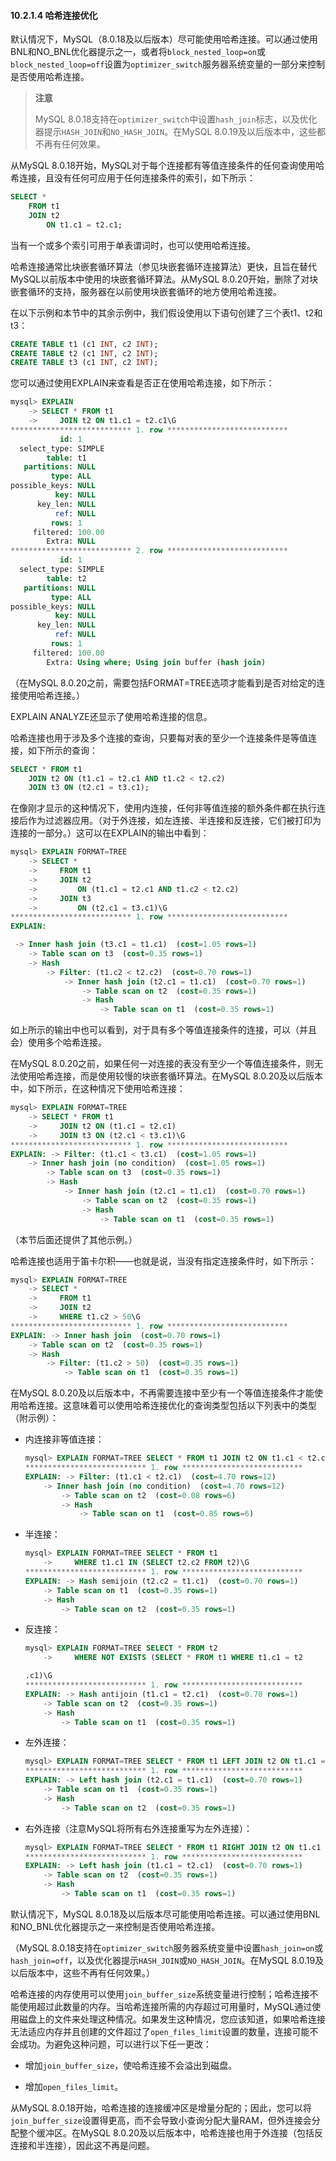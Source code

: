 #### 10.2.1.4 哈希连接优化

默认情况下，MySQL（8.0.18及以后版本）尽可能使用哈希连接。可以通过使用BNL和NO_BNL优化器提示之一，或者将`block_nested_loop=on`或`block_nested_loop=off`设置为`optimizer_switch`服务器系统变量的一部分来控制是否使用哈希连接。

> **注意**
>
> MySQL 8.0.18支持在`optimizer_switch`中设置`hash_join`标志，以及优化器提示`HASH_JOIN`和`NO_HASH_JOIN`。在MySQL 8.0.19及以后版本中，这些都不再有任何效果。

从MySQL 8.0.18开始，MySQL对于每个连接都有等值连接条件的任何查询使用哈希连接，且没有任何可应用于任何连接条件的索引，如下所示：

```sql
SELECT *
    FROM t1
    JOIN t2
        ON t1.c1 = t2.c1;
```

当有一个或多个索引可用于单表谓词时，也可以使用哈希连接。

哈希连接通常比块嵌套循环算法（参见块嵌套循环连接算法）更快，且旨在替代MySQL以前版本中使用的块嵌套循环算法。从MySQL 8.0.20开始，删除了对块嵌套循环的支持，服务器在以前使用块嵌套循环的地方使用哈希连接。

在以下示例和本节中的其余示例中，我们假设使用以下语句创建了三个表t1、t2和t3：

```sql
CREATE TABLE t1 (c1 INT, c2 INT);
CREATE TABLE t2 (c1 INT, c2 INT);
CREATE TABLE t3 (c1 INT, c2 INT);
```

您可以通过使用EXPLAIN来查看是否正在使用哈希连接，如下所示：

```sql
mysql> EXPLAIN
    -> SELECT * FROM t1
    ->     JOIN t2 ON t1.c1 = t2.c1\G
*************************** 1. row ***************************
           id: 1
  select_type: SIMPLE
        table: t1
   partitions: NULL
         type: ALL
possible_keys: NULL
          key: NULL
      key_len: NULL
          ref: NULL
         rows: 1
     filtered: 100.00
        Extra: NULL
*************************** 2. row ***************************
           id: 1
  select_type: SIMPLE
        table: t2
   partitions: NULL
         type: ALL
possible_keys: NULL
          key: NULL
      key_len: NULL
          ref: NULL
         rows: 1
     filtered: 100.00
        Extra: Using where; Using join buffer (hash join)
```

（在MySQL 8.0.20之前，需要包括FORMAT=TREE选项才能看到是否对给定的连接使用哈希连接。）

EXPLAIN ANALYZE还显示了使用哈希连接的信息。

哈希连接也用于涉及多个连接的查询，只要每对表的至少一个连接条件是等值连接，如下所示的查询：

```sql
SELECT * FROM t1
    JOIN t2 ON (t1.c1 = t2.c1 AND t1.c2 < t2.c2)
    JOIN t3 ON (t2.c1 = t3.c1);
```

在像刚才显示的这种情况下，使用内连接，任何非等值连接的额外条件都在执行连接后作为过滤器应用。（对于外连接，如左连接、半连接和反连接，它们被打印为连接的一部分。）这可以在EXPLAIN的输出中看到：

```sql
mysql> EXPLAIN FORMAT=TREE
    -> SELECT *
    ->     FROM t1
    ->     JOIN t2
    ->         ON (t1.c1 = t2.c1 AND t1.c2 < t2.c2)
    ->     JOIN t3
    ->         ON (t2.c1 = t3.c1)\G
*************************** 1. row ***************************
EXPLAIN:

 -> Inner hash join (t3.c1 = t1.c1)  (cost=1.05 rows=1)
    -> Table scan on t3  (cost=0.35 rows=1)
    -> Hash
        -> Filter: (t1.c2 < t2.c2)  (cost=0.70 rows=1)
            -> Inner hash join (t2.c1 = t1.c1)  (cost=0.70 rows=1)
                -> Table scan on t2  (cost=0.35 rows=1)
                -> Hash
                    -> Table scan on t1  (cost=0.35 rows=1)
```

如上所示的输出中也可以看到，对于具有多个等值连接条件的连接，可以（并且会）使用多个哈希连接。

在MySQL 8.0.20之前，如果任何一对连接的表没有至少一个等值连接条件，则无法使用哈希连接，而是使用较慢的块嵌套循环算法。在MySQL 8.0.20及以后版本中，如下所示，在这种情况下使用哈希连接：

```sql
mysql> EXPLAIN FORMAT=TREE
    -> SELECT * FROM t1
    ->     JOIN t2 ON (t1.c1 = t2.c1)
    ->     JOIN t3 ON (t2.c1 < t3.c1)\G
*************************** 1. row ***************************
EXPLAIN: -> Filter: (t1.c1 < t3.c1)  (cost=1.05 rows=1)
    -> Inner hash join (no condition)  (cost=1.05 rows=1)
        -> Table scan on t3  (cost=0.35 rows=1)
        -> Hash
            -> Inner hash join (t2.c1 = t1.c1)  (cost=0.70 rows=1)
                -> Table scan on t2  (cost=0.35 rows=1)
                -> Hash
                    -> Table scan on t1  (cost=0.35 rows=1)
```

（本节后面还提供了其他示例。）

哈希连接也适用于笛卡尔积——也就是说，当没有指定连接条件时，如下所示：

```sql
mysql> EXPLAIN FORMAT=TREE
    -> SELECT *
    ->     FROM t1
    ->     JOIN t2
    ->     WHERE t1.c2 > 50\G
*************************** 1. row ***************************
EXPLAIN: -> Inner hash join  (cost=0.70 rows=1)
    -> Table scan on t2  (cost=0.35 rows=1)
    -> Hash
        -> Filter: (t1.c2 > 50)  (cost=0.35 rows=1)
            -> Table scan on t1  (cost=0.35 rows=1)
```

在MySQL 8.0.20及以后版本中，不再需要连接中至少有一个等值连接条件才能使用哈希连接。这意味着可以使用哈希连接优化的查询类型包括以下列表中的类型（附示例）：

- 内连接非等值连接：

  ```sql
  mysql> EXPLAIN FORMAT=TREE SELECT * FROM t1 JOIN t2 ON t1.c1 < t2.c1\G
  *************************** 1. row ***************************
  EXPLAIN: -> Filter: (t1.c1 < t2.c1)  (cost=4.70 rows=12)
      -> Inner hash join (no condition)  (cost=4.70 rows=12)
          -> Table scan on t2  (cost=0.08 rows=6)
          -> Hash
              -> Table scan on t1  (cost=0.85 rows=6)
  ```

- 半连接：

  ```sql
  mysql> EXPLAIN FORMAT=TREE SELECT * FROM t1 
      ->     WHERE t1.c1 IN (SELECT t2.c2 FROM t2)\G
  *************************** 1. row ***************************
  EXPLAIN: -> Hash semijoin (t2.c2 = t1.c1)  (cost=0.70 rows=1)
      -> Table scan on t1  (cost=0.35 rows=1)
      -> Hash
          -> Table scan on t2  (cost=0.35 rows=1)
  ```

- 反连接：

  ```sql
  mysql> EXPLAIN FORMAT=TREE SELECT * FROM t2 
      ->     WHERE NOT EXISTS (SELECT * FROM t1 WHERE t1.c1 = t2
  
  .c1)\G
  *************************** 1. row ***************************
  EXPLAIN: -> Hash antijoin (t1.c1 = t2.c1)  (cost=0.70 rows=1)
      -> Table scan on t2  (cost=0.35 rows=1)
      -> Hash
          -> Table scan on t1  (cost=0.35 rows=1)
  ```

- 左外连接：

  ```sql
  mysql> EXPLAIN FORMAT=TREE SELECT * FROM t1 LEFT JOIN t2 ON t1.c1 = t2.c1\G
  *************************** 1. row ***************************
  EXPLAIN: -> Left hash join (t2.c1 = t1.c1)  (cost=0.70 rows=1)
      -> Table scan on t1  (cost=0.35 rows=1)
      -> Hash
          -> Table scan on t2  (cost=0.35 rows=1)
  ```

- 右外连接（注意MySQL将所有右外连接重写为左外连接）：

  ```sql
  mysql> EXPLAIN FORMAT=TREE SELECT * FROM t1 RIGHT JOIN t2 ON t1.c1 = t2.c1\G
  *************************** 1. row ***************************
  EXPLAIN: -> Left hash join (t1.c1 = t2.c1)  (cost=0.70 rows=1)
      -> Table scan on t2  (cost=0.35 rows=1)
      -> Hash
          -> Table scan on t1  (cost=0.35 rows=1)
  ```


默认情况下，MySQL 8.0.18及以后版本尽可能使用哈希连接。可以通过使用BNL和NO_BNL优化器提示之一来控制是否使用哈希连接。

（MySQL 8.0.18支持在`optimizer_switch`服务器系统变量中设置`hash_join=on`或`hash_join=off`，以及优化器提示`HASH_JOIN`或`NO_HASH_JOIN`。在MySQL 8.0.19及以后版本中，这些不再有任何效果。）

哈希连接的内存使用可以使用`join_buffer_size`系统变量进行控制；哈希连接不能使用超过此数量的内存。当哈希连接所需的内存超过可用量时，MySQL通过使用磁盘上的文件来处理这种情况。如果发生这种情况，您应该知道，如果哈希连接无法适应内存并且创建的文件超过了`open_files_limit`设置的数量，连接可能不会成功。为避免这种问题，可以进行以下任一更改：

- 增加`join_buffer_size`，使哈希连接不会溢出到磁盘。

- 增加`open_files_limit`。


从MySQL 8.0.18开始，哈希连接的连接缓冲区是增量分配的；因此，您可以将`join_buffer_size`设置得更高，而不会导致小查询分配大量RAM，但外连接会分配整个缓冲区。在MySQL 8.0.20及以后版本中，哈希连接也用于外连接（包括反连接和半连接），因此这不再是问题。